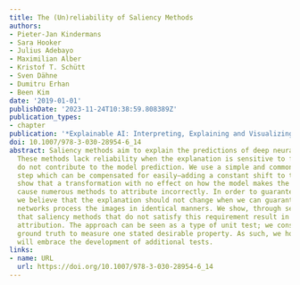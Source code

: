 ```yaml
---
title: The (Un)reliability of Saliency Methods
authors:
- Pieter-Jan Kindermans
- Sara Hooker
- Julius Adebayo
- Maximilian Alber
- Kristof T. Schütt
- Sven Dähne
- Dumitru Erhan
- Been Kim
date: '2019-01-01'
publishDate: '2023-11-24T10:38:59.808389Z'
publication_types:
- chapter
publication: '*Explainable AI: Interpreting, Explaining and Visualizing Deep Learning*'
doi: 10.1007/978-3-030-28954-6_14
abstract: Saliency methods aim to explain the predictions of deep neural networks.
  These methods lack reliability when the explanation is sensitive to factors that
  do not contribute to the model prediction. We use a simple and common pre-processing
  step which can be compensated for easily—adding a constant shift to the input data—to
  show that a transformation with no effect on how the model makes the decision can
  cause numerous methods to attribute incorrectly. In order to guarantee reliability,
  we believe that the explanation should not change when we can guarantee that two
  networks process the images in identical manners. We show, through several examples,
  that saliency methods that do not satisfy this requirement result in misleading
  attribution. The approach can be seen as a type of unit test; we construct a narrow
  ground truth to measure one stated desirable property. As such, we hope the community
  will embrace the development of additional tests.
links:
- name: URL
  url: https://doi.org/10.1007/978-3-030-28954-6_14
---
```


